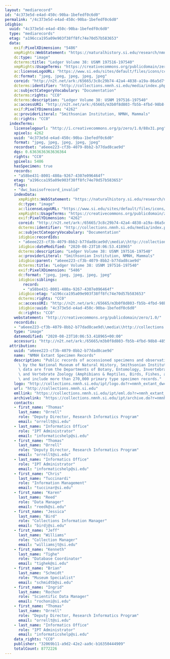 ```yaml
---
layout: "mediarecord"
id: "4c373e5d-e4ad-450c-90ba-1befedf0c6d0"
permalink: "/4c373e5d-e4ad-450c-90ba-1befedf0c6d0"
idigbio:
  uuid: "4c373e5d-e4ad-450c-90ba-1befedf0c6d0"
  type: "mediarecords"
  etag: "a196cca195a09e903f38ff8fc74e70d57b583653"
  data:
    exif:PixelXDimension: "5486"
    xmpRights:WebStatement: "https://naturalhistory.si.edu/research/nmnh-collections/museum-collections-policies"
    dc:type: "image"
    dcterms:title: "Ledger Volume 38: USNM 197516-197540"
    xmpRights:UsageTerms: "https://creativecommons.org/publicdomain/zero/1.0/"
    ac:licenseLogoURL: "https://www.si.edu/sites/default/files/icons/cc0.svg"
    dc:format: "jpeg, jpeg, jpeg, jpeg, jpeg"
    coreid: "http://n2t.net/ark:/65665/3c8c29b74-42a4-4838-a19a-86a5d7f48935"
    dcterms:identifier: "http://collections.nmnh.si.edu/media/index.php?irn=14616907"
    ac:subjectCategoryVocabulary: "Documentation"
    dcterms:rights: "CC0"
    dcterms:description: "Ledger Volume 38: USNM 197516-197540"
    ac:accessURI: "http://n2t.net/ark:/65665/m3b0f8d803-fb5b-4fbd-98b8-485c6483f22e"
    exif:PixelYDimension: "4262"
    ac:providerLiteral: "Smithsonian Institution, NMNH, Mammals"
    dc:rights: "CC0"
  indexTerms:
    licenselogourl: "http://i.creativecommons.org/p/zero/1.0/88x31.png"
    xpixels: 4262
    uuid: "4c373e5d-e4ad-450c-90ba-1befedf0c6d0"
    format: "jpeg, jpeg, jpeg, jpeg, jpeg"
    recordset: "a6eee223-cf3b-4079-8bb2-b77dad8cae9d"
    dqs: 0.6363636363636364
    rights: "CC0"
    ypixels: 5486
    hasSpecimen: true
    records:
    - "a58be431-8001-480a-9267-4307e096464f"
    etag: "a196cca195a09e903f38ff8fc74e70d57b583653"
    flags:
    - "dwc_basisofrecord_invalid"
    indexData:
      xmpRights:WebStatement: "https://naturalhistory.si.edu/research/nmnh-collections/museum-collections-policies"
      dc:type: "image"
      ac:licenseLogoURL: "https://www.si.edu/sites/default/files/icons/cc0.svg"
      xmpRights:UsageTerms: "https://creativecommons.org/publicdomain/zero/1.0/"
      exif:PixelYDimension: "4262"
      coreid: "http://n2t.net/ark:/65665/3c8c29b74-42a4-4838-a19a-86a5d7f48935"
      dcterms:identifier: "http://collections.nmnh.si.edu/media/index.php?irn=14616907"
      ac:subjectCategoryVocabulary: "Documentation"
      idigbio:recordIds:
      - "a6eee223-cf3b-4079-8bb2-b77dad8cae9d\\media\\http://collections.nmnh.si.edu/media/index.php?irn=14616907"
      idigbio:dateModified: "2020-08-23T10:06:53.418965"
      dcterms:description: "Ledger Volume 38: USNM 197516-197540"
      ac:providerLiteral: "Smithsonian Institution, NMNH, Mammals"
      idigbio:parent: "a6eee223-cf3b-4079-8bb2-b77dad8cae9d"
      dcterms:title: "Ledger Volume 38: USNM 197516-197540"
      exif:PixelXDimension: "5486"
      dc:format: "jpeg, jpeg, jpeg, jpeg, jpeg"
      idigbio:siblings:
        record:
        - "a58be431-8001-480a-9267-4307e096464f"
      idigbio:etag: "a196cca195a09e903f38ff8fc74e70d57b583653"
      dcterms:rights: "CC0"
      ac:accessURI: "http://n2t.net/ark:/65665/m3b0f8d803-fb5b-4fbd-98b8-485c6483f22e"
      idigbio:uuid: "4c373e5d-e4ad-450c-90ba-1befedf0c6d0"
      dc:rights: "CC0"
    webstatement: "http://creativecommons.org/publicdomain/zero/1.0/"
    recordids:
    - "a6eee223-cf3b-4079-8bb2-b77dad8cae9d\\media\\http://collections.nmnh.si.edu/media/index.php?irn=14616907"
    type: "image"
    datemodified: "2020-08-23T10:06:53.418965+00:00"
    accessuri: "http://n2t.net/ark:/65665/m3b0f8d803-fb5b-4fbd-98b8-485c6483f22e"
  attribution:
    uuid: "a6eee223-cf3b-4079-8bb2-b77dad8cae9d"
    name: "NMNH Extant Specimen Records"
    description: "Public records of accessioned specimens and observations curated\
      \ by the National Museum of Natural History, Smithsonian Institution. These\
      \ data are from the Departments of Botany, Entomology, Invertebrate Zoology\
      \ and Vertebrate Zoology (Amphibians & Reptiles, Birds, Fishes, and Mammals)\
      \ and include more than 270,000 primary type specimen records."
    logo: "http://collections.nmnh.si.edu/ipt/logo.do?r=nmnh_extant_dwc-a"
    url: "http://collections.nmnh.si.edu"
    emllink: "https://collections.nmnh.si.edu/ipt/eml.do?r=nmnh_extant_dwc-a"
    archivelink: "https://collections.nmnh.si.edu/ipt/archive.do?r=nmnh_extant_dwc-a"
    contacts:
    - first_name: "Thomas"
      last_name: "Orrell"
      role: "Deputy Director, Research Informatics Program"
      email: "orrellt@si.edu"
    - last_name: "Informatics Office"
      role: "IPT Administrator"
      email: "informaticshelp@si.edu"
    - first_name: "Thomas"
      last_name: "Orrell"
      role: "Deputy Director, Research Informatics Program"
      email: "orrellt@si.edu"
    - last_name: "Informatics Office"
      role: "IPT Administrator"
      email: "informaticshelp@si.edu"
    - first_name: "Chris"
      last_name: "Tuccinardi"
      role: "Information Management"
      email: "tuccinar@si.edu"
    - first_name: "Karen"
      last_name: "Reed"
      role: "Data Manager"
      email: "reedk@si.edu"
    - first_name: "Jessica"
      last_name: "Bird"
      role: "Collections Information Manager"
      email: "birdj@si.edu"
    - first_name: "Jeff"
      last_name: "Williams"
      role: "Collection Manager"
      email: "williamsjt@si.edu"
    - first_name: "Kenneth"
      last_name: "Tighe"
      role: "Database Coordinator"
      email: "tighek@si.edu"
    - first_name: "Brian"
      last_name: "Schmidt"
      role: "Museum Specialist"
      email: "schmidtb@si.edu"
    - first_name: "Ingrid"
      last_name: "Rochon"
      role: "Scientific Data Manager"
      email: "rochoni@si.edu"
    - first_name: "Thomas"
      last_name: "Orrell"
      role: "Deputy Director, Research Informatics Program"
      email: "orrellt@si.edu"
    - last_name: "Informatics Office"
      role: "IPT Administrator"
      email: "informaticshelp@si.edu"
    data_rights: "CC0"
    publisher: "32069b11-a9d2-42e2-aa9c-b16350444909"
    totalCount: 8772226
---
```

